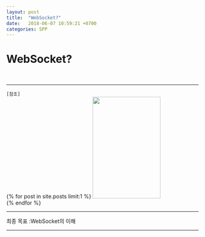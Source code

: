 ```yaml
---
layout: post
title:  "WebSocket?"
date:   2018-06-07 10:59:21 +0700
categories: SPP
---
```

<h1>WebSocket?</h1> <br>

---
`[참조]` <br>
{% for post in site.posts limit:1 %}
<img src="https://paypulse.github.io/assets/images/websocketF.png" width="178" height="266"/>  
{% endfor %}
<br>

---
<div class="redFont">
최종 목표 :WebSocket의 이해<br>
</div>

---
